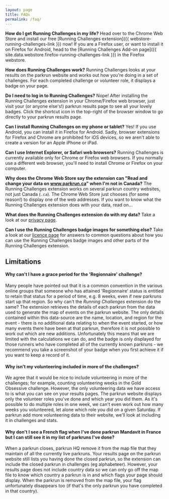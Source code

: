 ```yaml
---
layout: page
title: FAQs
permalink: /faq/
---
```


**How do I get Running Challenges in my life?**
Head over to the Chrome Web Store and install our free [Running Challenges extension]({{ webstore-running-challenges-link }}) now!
If you are a Firefox user, or want to install it on Firefox for Android, head to
the [Running Challenges Add-on page]({{ site.data.webstore.firefox-running-challenges-link }}) in the Firefox webstore.

**How does Running Challenges work?**
Running Challenges looks at your results on the parkrun website and works out how you're doing in a set of challenges. For each completed challenge or volunteer role, it displays a badge on your page.

**Do I need to log in to Running Challenges?**
Nope! After installing the Running Challenges extension in your Chrome/Firefox web browser, just visit your (or anyone else's!) parkrun results page to see all your lovely badges. Click the shortcut icon in the top-right of the browser window to go directly to your parkrun results page.

**Can I install Running Challenges on my phone or tablet?**
Yes! If you use Android, you can install it in Firefox for Android. Sadly, browser
extensions for Firefox and Chrome are prohibited for iOS devices, so we aren't
able to create a version for an Apple iPhone or iPad.

**Can I use Internet Explorer, or Safari web browsers?**
Running Challenges is currently available only for Chrome or Firefox web browsers. If you normally use a different web browser, you'll need to install Chrome or Firefox on your computer.

**Why does the Chrome Web Store say the extension can "Read and change your data on www.parkrun.ca" when I'm not in Canada?**
The Running Challenges extension works on several parkrun country websites, not just Canada (`.ca`). The Chrome Web Store just chooses (for some reason!) to display one of the web addresses. If you want to know what the Running Challenges extension does with your data, read on...

**What does the Running Challenges extension do with my data?**
Take a look at our [privacy page](/privacy).

**Can I use the Running Challenges badge images for something else?**
Take a look at our [licence page](/licence) for answers to common questions about how you can use the Running Challenges badge images and other parts of the Running Challenges extension.

## Limitations

#### Why can't I have a grace period for the 'Regionnaire' challenge?

Many people have pointed out that it is a common convention in the various online
groups that someone who has attained 'Regionnaire' status is entitled to retain
that status for a period of time, e.g. 8 weeks, even if new parkruns start up
that region. So why can't the *Running Challenges* extension do the same? The
extension retrieves the details of each parkrun from the data used to generate
the map of events on the parkrun website. The only details contained within this
data-source are the name, location, and region for the event - there is no
additional data relating to when the event started, or how many events there have
been at that parkrun, therefore it is not possible to work out which are new
additions. Unfortunately this means that we are limited with the calculations we
can do, and the badge is only displayed for those runners who have completed all
of the currently known parkruns - we recommend you take a screenshot of your
badge when you first achieve it if you want to keep a record of it.

#### Why isn't my volunteering included in more of the challenges?

We agree that it would be nice to include volunteering in more of the challenges;
 for example, counting volunteering weeks in the Gold Obsessive challenge.
  However, the only volunteering data we 
have access to is what you can see on your results pages. The parkrun website displays only the 
volunteer roles you've done and which year you did them. As it's possible to do 
multiple roles in one week, we can't even work out how many weeks you volunteered, 
let alone which role you did on a given Saturday. If parkrun add more volunteering data to their website,
we'll look at including it in challenges and stats.

#### Why don't I see a French flag when I've done parkrun Mandavit in France but I can still see it in my list of parkruns I've done?

When a parkrun closes, parkrun HQ remove it from the map file that they maintain of all
the currently live parkruns. Your results page on the parkrun website still lists you having done
the closed parkrun, so the extension can include the closed parkrun in challenges (eg alphabeteer).
However, your results page does not include country data so we can only go off the map file to 
know which country a parkrun is in and which flags your page should display. 
When the parkrun is removed from the map file, your flag unfortunately disappears too (if that's the only
parkrun you have completed in that country).

